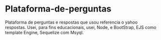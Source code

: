# Plataforma-de-perguntas
 Plataforma de perguntas e respostas que usou referencia o yahoo respostas.
 Usei, para fins educacionais, usei, Node, e BootStrap, EJS como template Engine, Sequelize com Msyql.
